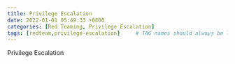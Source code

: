 ```yaml
---
title: Privilege Escalation
date: 2022-01-01 05:49:33 +0800
categories: [Red Teaming, Privilege Escalation]
tags: [redteam,privilege-escalation]     # TAG names should always be lowercase
---
```


Privilege Escalation
